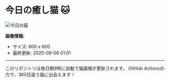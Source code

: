 # 今日の癒し猫 🐱

![今日の猫](https://cdn2.thecatapi.com/images/bpr.jpg)

**画像情報:**
- サイズ: 800 x 600
- 最終更新: 2025-09-06 01:01

---

このリポジトリは毎日朝9時に自動で猫画像が更新されます。
GitHub Actionsの力で、365日違う猫に出会えます！

